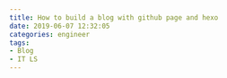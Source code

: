 ```yaml
---
title: How to build a blog with github page and hexo
date: 2019-06-07 12:32:05
categories: engineer
tags: 
- Blog
- IT LS
---
```



